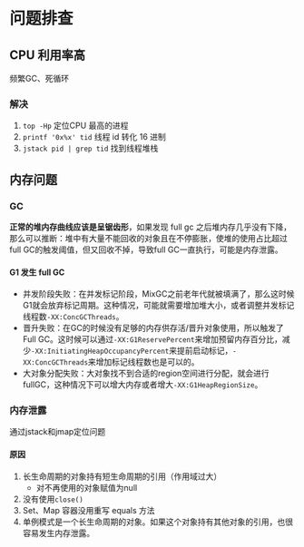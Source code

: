 # 问题排查

## CPU 利用率高

频繁GC、死循环

### 解决

1. `top -Hp` 定位CPU 最高的进程
2. `printf '0x%x' tid` 线程 id 转化 16 进制
3. `jstack pid | grep tid` 找到线程堆栈

## 内存问题

### GC

**正常的堆内存曲线应该是呈锯齿形**，如果发现 full gc 之后堆内存几乎没有下降，那么可以推断：堆中有大量不能回收的对象且在不停膨胀，使堆的使用占比超过full GC的触发阈值，但又回收不掉，导致full GC一直执行，可能是内存泄露。

####  G1 发生 full GC

- 并发阶段失败：在并发标记阶段，MixGC之前老年代就被填满了，那么这时候G1就会放弃标记周期。这种情况，可能就需要增加堆大小，或者调整并发标记线程数`-XX:ConcGCThreads`。
- 晋升失败：在GC的时候没有足够的内存供存活/晋升对象使用，所以触发了Full GC。这时候可以通过`-XX:G1ReservePercent`来增加预留内存百分比，减少`-XX:InitiatingHeapOccupancyPercent`来提前启动标记，`-XX:ConcGCThreads`来增加标记线程数也是可以的。
- 大对象分配失败：大对象找不到合适的region空间进行分配，就会进行fullGC，这种情况下可以增大内存或者增大`-XX:G1HeapRegionSize`。

### 内存泄露

通过jstack和jmap定位问题

#### 原因

1. 长生命周期的对象持有短生命周期的引用（作用域过大）
    - 对不再使用的对象赋值为null
2. 没有使用`close()`
3. Set、Map 容器没用重写 equals 方法
4. 单例模式是一个长生命周期的对象。如果这个对象持有其他对象的引用，也很容易发生内存泄露。